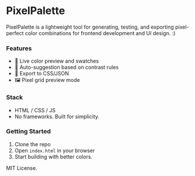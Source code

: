 # PixelPalette

PixelPalette is a lightweight tool for generating, testing, and exporting pixel-perfect color combinations for frontend development and UI design. :)

### Features
- 🎨 Live color preview and swatches
- 🧠 Auto-suggestion based on contrast rules
- 💾 Export to CSS/JSON
- 🖼️ Pixel grid preview mode

### Stack
- HTML / CSS / JS
- No frameworks. Built for simplicity.

### Getting Started
1. Clone the repo  
2. Open `index.html` in your browser  
3. Start building with better colors.

MIT License.
